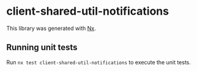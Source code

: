 # client-shared-util-notifications

This library was generated with [Nx](https://nx.dev).

## Running unit tests

Run `nx test client-shared-util-notifications` to execute the unit tests.
